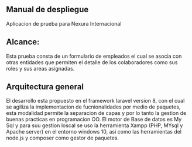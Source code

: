 Manual de despliegue
--------------------

Aplicacion de prueba para Nexura Internacional

Alcance:
--------
Esta prueba consta de un formulario de empleados el cual se asocia con otras entidades que permiten el detalle de los colaboradores como sus roles y sus areas asignadas.

Arquitectura general
--------------------
El desarrollo esta propuesto en el framework laravel version 8, con el cual se agiliza la implementacion de fucnionalidades por medio de paquetes, esta modalidad permite la separacion de capas y por lo tanto la gestion de buenas practicas en programacion OO.
El motor de Base de datos es My Sql y para suu gestion loscal se uso la herramienta Xampp (PHP, MYsql y Apache server) en el entorno windows 10, asi como las herramientas del node.js y composer como gestor de paquetes.




